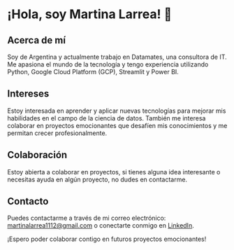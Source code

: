 # ¡Hola, soy Martina Larrea! 👋

## Acerca de mí
Soy de Argentina y actualmente trabajo en Datamates, una consultora de IT. Me apasiona el mundo de la tecnología y tengo experiencia utilizando Python, Google Cloud Platform (GCP), Streamlit y Power BI.

## Intereses
Estoy interesada en aprender y aplicar nuevas tecnologías para mejorar mis habilidades en el campo de la ciencia de datos. También me interesa colaborar en proyectos emocionantes que desafíen mis conocimientos y me permitan crecer profesionalmente.

## Colaboración
Estoy abierta a colaborar en proyectos, si tienes alguna idea interesante o necesitas ayuda en algún proyecto, no dudes en contactarme.

## Contacto
Puedes contactarme a través de mi correo electrónico: [martinalarrea1112@gmail.com](mailto:martinalarrea1112@gmail.com) o conectarte conmigo en [LinkedIn](https://www.linkedin.com/in/martina-larrea/).

¡Espero poder colaborar contigo en futuros proyectos emocionantes!
